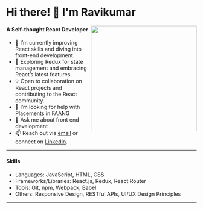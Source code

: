 # Hi there! 👋 I'm Ravikumar

<img align="right" hieght="120" width="280" src="https://github.com/im-ravira/im-ravira/assets/121996576/a61e57fb-42d2-4f9e-992e-bc444548f472">

#### A Self-thought React Developer
- 🚀  I’m currently improving React skills and diving into front-end development.
- 🌱 Exploring Redux for state management and embracing React’s latest features.
- 💡 Open to collaboration on React projects and contributing to the React community.
- 🤔 I’m looking for help with Placements in FAANG
- 💬  Ask me about front end development
- 📫 Reach out via [email](imravira@gmail.com) or connect on [LinkedIn](https://www.linkedin.com/in/imravira/).
---

#### Skills
- Languages: JavaScript, HTML, CSS
- Frameworks/Libraries: React.js, Redux, React Router
- Tools: Git, npm, Webpack, Babel
- Others: Responsive Design, RESTful APIs, UI/UX Design Principles
---







